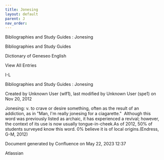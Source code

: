 ```yaml
---
title: Jonesing
layout: default
parent: J
nav_order:
---
```


Bibliographies and Study Guides : Jonesing

Bibliographies and Study Guides

Dictionary of Geneseo English

View All Entries

I-L

Bibliographies and Study Guides : Jonesing

Created by  Unknown User (wlf1), last modified by  Unknown User (spe1) on Nov 20, 2012

Jonesing: v. to crave or desire something, often as the result of an addiction, as in &quot;Man, I'm really jonesing for a ciagarette.&quot;  Although this word was previously listed as archaic, it has experienced a revival; however, the context of its use is now usually tongue-in-cheek.As of 2012, 50% of students surveyed know this word. 0% believe it is of local origins.(Endress, G-M, 2012)

Document generated by Confluence on May 22, 2023 12:37

Atlassian

